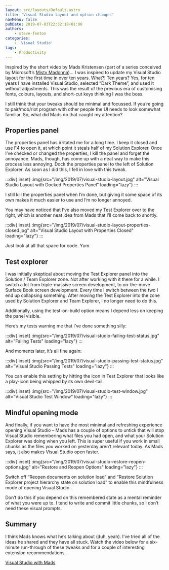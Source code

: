 ```yaml
---
layout: src/layouts/Default.astro
title: 'Visual Studio layout and option changes'
navMenu: false
pubDate: 2019-07-03T22:32:18+01:00
authors:
    - steve-fenton
categories:
    - 'Visual Studio'
tags:
    - Productivity
---
```


Inspired by the short video by Mads Kristensen (part of a series conceived by Microsoft’s [Misty Madonna](https://twitter.com/mistymadonna))… I was inspired to update my Visual Studio layout for the first time in over ten years. What?! Ten years? Yes, for ten years I have installed Visual Studio, selected “Dark Theme”, and used it without adjustments. This was the result of the previous era of customising fonts, colours, layouts, and short-cut keys thinking I was the boss.

I still think that your tweaks should be minimal and focussed. If you’re going to pair/mob/riot program with other people the UI needs to look somewhat familiar. So, what did Mads do that caught my attention?

## Properties panel

The properties panel has irritated me for a long time. I keep it closed and use F4 to open it, at which point it steals half of my Solution Explorer. Once I’ve checked or changed the properties, I kill the panel and forget the annoyance. Mads, though, has come up with a neat way to make this process less annoying. Dock the properties panel to the left of Solution Explorer. As soon as I did this, I fell in love with this tweak.

:::div{.inset}
:img{src="/img/2019/07/visual-studio-layout.jpg" alt="Visual Studio Layout with Docked Properties Panel" loading="lazy"}
:::

I still kill the properties panel when I’m done, but giving it some space of its own makes it much easier to use and I’m no longer annoyed.

You may have noticed that I’ve also moved my Test Explorer over to the right, which is another neat idea from Mads that I’ll come back to shortly.

:::div{.inset}
:img{src="/img/2019/07/visual-studio-layout-properties-closed.jpg" alt="Visual Studio Layout with Properties Closed" loading="lazy"}
:::

Just look at all that space for code. Yum.

## Test explorer

I was initially skeptical about moving the Test Explorer panel into the Solution / Team Explorer zone. Not after working with it there for a while. I switch a lot from triple-massive screen development, to on-the-move Surface Book screen development. Every time I switch between the two I end up collapsing something. After moving the Test Explorer into the zone used by Solution Explorer and Team Explorer, I no longer need to do this.

Additionally, using the test-on-build option means I depend less on keeping the panel visible.

Here’s my tests warning me that I’ve done something silly:

:::div{.inset}
:img{src="/img/2019/07/visual-studio-failing-test-status.jpg" alt="Failing Tests" loading="lazy"}
:::

And moments later, it’s all fine again:

:::div{.inset}
:img{src="/img/2019/07/visual-studio-passing-test-status.jpg" alt="Visual Studio Passing Tests" loading="lazy"}
:::

You can enable this setting by hitting the icon in Test Explorer that looks like a play-icon being whipped by its own devil-tail.

:::div{.inset}
:img{src="/img/2019/07/visual-studio-test-window.jpg" alt="Visual Studio Test Window" loading="lazy"}
:::

## Mindful opening mode

And finally, if you want to have the most minimal and refreshing experience opening Visual Studio – Mads has a couple of options to untick that will stop Visual Studio remembering what files you had open, and what your Solution Explorer was doing when you left. This is super useful if you work in small chunks as the files you worked on yesterday aren’t relevant today. As Mads says, it also makes Visual Studio open faster.

:::div{.inset}
:img{src="/img/2019/07/visual-studio-restore-reopen-options.jpg" alt="Restore and Reopen Options" loading="lazy"}
:::

Switch off “Reopen documents on solution load” and “Restore Solution Explorer project hierarchy state on solution load” to enable this mindfulness mode of opening Visual Studio.

Don’t do this if you depend on this remembered state as a mental reminder of what you were up to. I tend to write and commit little chunks, so I don’t need these visual prompts.

## Summary

I think Mads knows what he’s talking about (duh, yeah). I’ve tried all of the ideas he shared and they have all stuck. Watch the video below for a six-minute run-through of these tweaks and for a couple of interesting extension recommendations.

[Visual Studio with Mads](https://www.youtube.com/watch?v=M2HViJ2zVOE)
